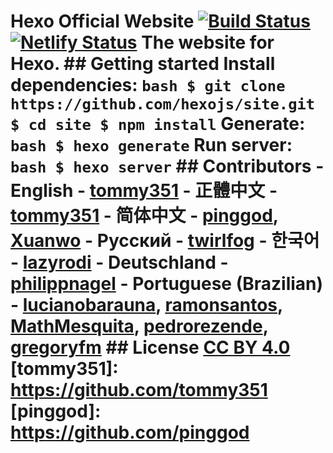 # Hexo Official Website <!-- Markdown snippet --> [![Build Status](https://github.com/hexojs/site/workflows/Tester/badge.svg?branch=master)](https://github.com/hexojs/site/actions?query=workflow%3ATester) [![Netlify Status](https://api.netlify.com/api/v1/badges/beeb7e86-4485-4381-8529-6b2a92df5dd7/deploy-status)](https://app.netlify.com/sites/hexo-site/deploys) The website for Hexo. ## Getting started Install dependencies: ``` bash $ git clone https://github.com/hexojs/site.git $ cd site $ npm install ``` Generate: ``` bash $ hexo generate ``` Run server: ``` bash $ hexo server ``` ## Contributors - English - [tommy351](https://github.com/tommy351) - 正體中文 - [tommy351](https://github.com/tommy351) - 简体中文 - [pinggod](https://github.com/pinggod), [Xuanwo](https://github.com/Xuanwo) - Русский - [twirlfog](https://github.com/twirlfog) - 한국어 - [lazyrodi](https://github.com/lazyrodi) - Deutschland - [philippnagel](https://github.com/philippnagel) - Portuguese (Brazilian) - [lucianobarauna](https://github.com/lucianobarauna), [ramonsantos](https://github.com/ramonsantos), [MathMesquita](https://github.com/MathMesquita), [pedrorezende](https://github.com/pedrorezende), [gregoryfm](https://github.com/gregoryfm) ## License [CC BY 4.0](http://creativecommons.org/licenses/by/4.0/) [tommy351]: https://github.com/tommy351 [pinggod]: https://github.com/pinggod
